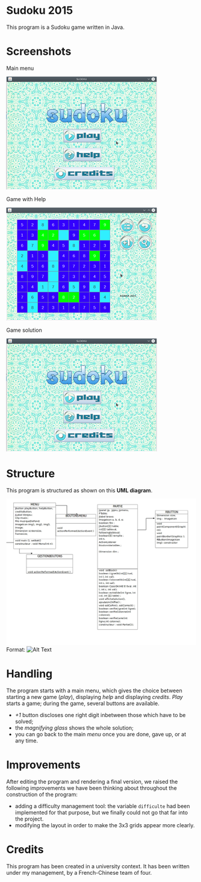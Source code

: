 # Sudoku 2015

This program is a Sudoku game written in Java.


# Screenshots

Main menu

<img src="/screenshots_diags/Menu.png" alt="Menu"
	title="Main menu" width="400" height="300" />

Game with Help

<img src="/screenshots_diags/Game_help1.png" alt="Help"
	title="Game & Help" width="400" height="300" />

Game solution
  
  <img src="/screenshots_diags/Menu.png" alt="Game_solution"
	title="Game solution" width="400" height="300" />


# Structure

This program is structured as shown on this **UML diagram**.

![UML](/screenshots_diags/UMLSudoku.jpg)
Format: ![Alt Text](url)

# Handling

The program starts with a main menu, which gives the choice between starting a new game (*play*), displaying *help* and displaying *credits*.
*Play* starts a game; during the game, several buttons are available.
* *+1* button discloses one right digit inbetween those which have to be solved;
* the *magnifying glass* shows the whole solution;
* you can go back to the main *menu* once you are done, gave up, or at any time.

# Improvements

After editing the program and rendering a final version, we raised the following improvements we have been thinking about throughout the construction of the program:
* adding a difficulty management tool: the variable `difficulte` had been implemented for that purpose, but we finally could not go that far into the project.
* modifying the layout in order to make the 3x3 grids appear more clearly.


# Credits

This program has been created in a university context. It has been written under my management, by a French-Chinese team of four.
